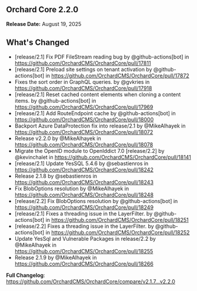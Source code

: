 ## Orchard Core 2.2.0

**Release Date:** August 19, 2025

## What's Changed
* [release/2.1] Fix PDF FileStream reading bug by @github-actions[bot] in https://github.com/OrchardCMS/OrchardCore/pull/17811
* [release/2.1] Preload site settings on tenant activation by @github-actions[bot] in https://github.com/OrchardCMS/OrchardCore/pull/17872
* Fixes the sort order in GraphQL queries. by @gvkries in https://github.com/OrchardCMS/OrchardCore/pull/17918
* [release/2.1] Reset cached content elements when cloning a content items. by @github-actions[bot] in https://github.com/OrchardCMS/OrchardCore/pull/17969
* [release/2.1] Add RouteEndpoint cache by @github-actions[bot] in https://github.com/OrchardCMS/OrchardCore/pull/18000
* Backport Azure DataProtection fix into release/2.1 by @MikeAlhayek in https://github.com/OrchardCMS/OrchardCore/pull/18072
* Release v2.2.0 by @MikeAlhayek in https://github.com/OrchardCMS/OrchardCore/pull/18078
* Migrate the OpenID module to OpenIddict 7.0 [release/2.2] by @kevinchalet in https://github.com/OrchardCMS/OrchardCore/pull/18141
* [release/2.1] Update YesSQL 5.4.6 by @sebastienros in https://github.com/OrchardCMS/OrchardCore/pull/18242
* Release 2.1.8 by @sebastienros in https://github.com/OrchardCMS/OrchardCore/pull/18243
* Fix BlobOptions resolution by @MikeAlhayek in https://github.com/OrchardCMS/OrchardCore/pull/18248
* [release/2.2] Fix BlobOptions resolution by @github-actions[bot] in https://github.com/OrchardCMS/OrchardCore/pull/18249
* [release/2.1] Fixes a threading issue in the LayerFilter. by @github-actions[bot] in https://github.com/OrchardCMS/OrchardCore/pull/18251
* [release/2.2] Fixes a threading issue in the LayerFilter. by @github-actions[bot] in https://github.com/OrchardCMS/OrchardCore/pull/18252
* Update YesSql and Vulnerable Packages in release/2.2 by @MikeAlhayek in https://github.com/OrchardCMS/OrchardCore/pull/18255
* Release 2.1.9 by @MikeAlhayek in https://github.com/OrchardCMS/OrchardCore/pull/18266


**Full Changelog**: https://github.com/OrchardCMS/OrchardCore/compare/v2.1.7...v2.2.0
